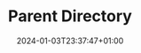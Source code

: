 ---
weight: 999
title: "Parent Directory"
description: ""
icon: "article"
date: "2024-01-03T23:37:47+01:00"
lastmod: "2024-01-03T23:37:47+01:00"
draft: false
toc: true
---